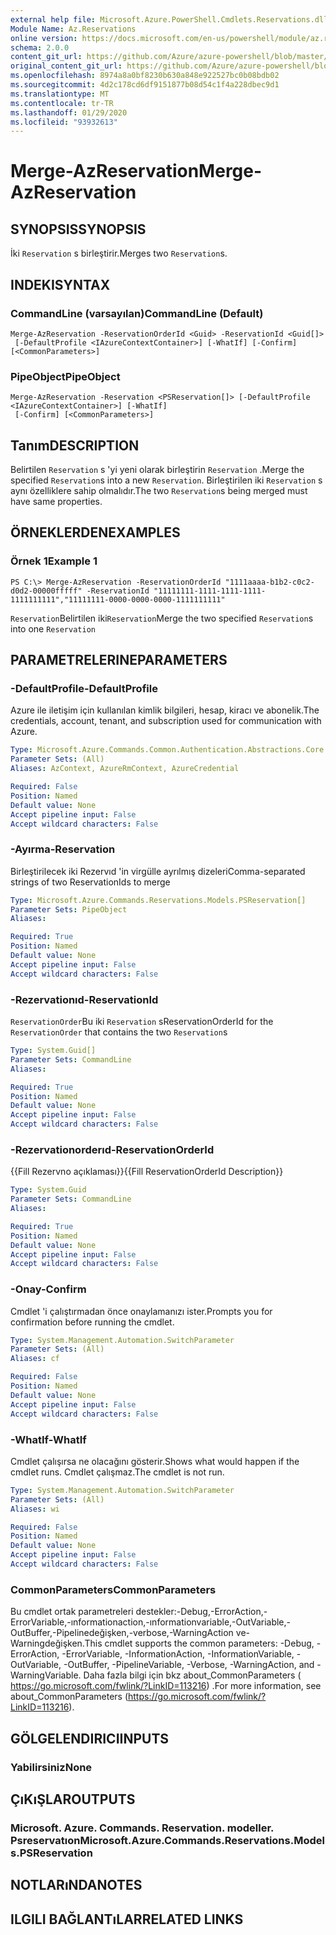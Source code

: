 ```yaml
---
external help file: Microsoft.Azure.PowerShell.Cmdlets.Reservations.dll-Help.xml
Module Name: Az.Reservations
online version: https://docs.microsoft.com/en-us/powershell/module/az.reservations/merge-azreservation
schema: 2.0.0
content_git_url: https://github.com/Azure/azure-powershell/blob/master/src/Reservations/Reservations/help/Merge-AzReservation.md
original_content_git_url: https://github.com/Azure/azure-powershell/blob/master/src/Reservations/Reservations/help/Merge-AzReservation.md
ms.openlocfilehash: 8974a8a0bf8230b630a848e922527bc0b08bdb02
ms.sourcegitcommit: 4d2c178cd6df9151877b08d54c1f4a228dbec9d1
ms.translationtype: MT
ms.contentlocale: tr-TR
ms.lasthandoff: 01/29/2020
ms.locfileid: "93932613"
---
```

# <span data-ttu-id="7851d-101">Merge-AzReservation</span><span class="sxs-lookup"><span data-stu-id="7851d-101">Merge-AzReservation</span></span>

## <span data-ttu-id="7851d-102">SYNOPSIS</span><span class="sxs-lookup"><span data-stu-id="7851d-102">SYNOPSIS</span></span>
<span data-ttu-id="7851d-103">İki `Reservation` s birleştirir.</span><span class="sxs-lookup"><span data-stu-id="7851d-103">Merges two `Reservation`s.</span></span>

## <span data-ttu-id="7851d-104">INDEKI</span><span class="sxs-lookup"><span data-stu-id="7851d-104">SYNTAX</span></span>

### <span data-ttu-id="7851d-105">CommandLine (varsayılan)</span><span class="sxs-lookup"><span data-stu-id="7851d-105">CommandLine (Default)</span></span>
```
Merge-AzReservation -ReservationOrderId <Guid> -ReservationId <Guid[]>
 [-DefaultProfile <IAzureContextContainer>] [-WhatIf] [-Confirm] [<CommonParameters>]
```

### <span data-ttu-id="7851d-106">PipeObject</span><span class="sxs-lookup"><span data-stu-id="7851d-106">PipeObject</span></span>
```
Merge-AzReservation -Reservation <PSReservation[]> [-DefaultProfile <IAzureContextContainer>] [-WhatIf]
 [-Confirm] [<CommonParameters>]
```

## <span data-ttu-id="7851d-107">Tanım</span><span class="sxs-lookup"><span data-stu-id="7851d-107">DESCRIPTION</span></span>
<span data-ttu-id="7851d-108">Belirtilen `Reservation` s 'yi yeni olarak birleştirin `Reservation` .</span><span class="sxs-lookup"><span data-stu-id="7851d-108">Merge the specified `Reservation`s into a new `Reservation`.</span></span> <span data-ttu-id="7851d-109">Birleştirilen iki `Reservation` s aynı özelliklere sahip olmalıdır.</span><span class="sxs-lookup"><span data-stu-id="7851d-109">The two `Reservation`s being merged must have same properties.</span></span>

## <span data-ttu-id="7851d-110">ÖRNEKLERDEN</span><span class="sxs-lookup"><span data-stu-id="7851d-110">EXAMPLES</span></span>

### <span data-ttu-id="7851d-111">Örnek 1</span><span class="sxs-lookup"><span data-stu-id="7851d-111">Example 1</span></span>
```
PS C:\> Merge-AzReservation -ReservationOrderId "1111aaaa-b1b2-c0c2-d0d2-00000fffff" -ReservationId "11111111-1111-1111-1111-1111111111","11111111-0000-0000-0000-1111111111"
```

<span data-ttu-id="7851d-112">`Reservation`Belirtilen iki`Reservation`</span><span class="sxs-lookup"><span data-stu-id="7851d-112">Merge the two specified `Reservation`s into one `Reservation`</span></span>

## <span data-ttu-id="7851d-113">PARAMETRELERINE</span><span class="sxs-lookup"><span data-stu-id="7851d-113">PARAMETERS</span></span>

### <span data-ttu-id="7851d-114">-DefaultProfile</span><span class="sxs-lookup"><span data-stu-id="7851d-114">-DefaultProfile</span></span>
<span data-ttu-id="7851d-115">Azure ile iletişim için kullanılan kimlik bilgileri, hesap, kiracı ve abonelik.</span><span class="sxs-lookup"><span data-stu-id="7851d-115">The credentials, account, tenant, and subscription used for communication with Azure.</span></span>

```yaml
Type: Microsoft.Azure.Commands.Common.Authentication.Abstractions.Core.IAzureContextContainer
Parameter Sets: (All)
Aliases: AzContext, AzureRmContext, AzureCredential

Required: False
Position: Named
Default value: None
Accept pipeline input: False
Accept wildcard characters: False
```

### <span data-ttu-id="7851d-116">-Ayırma</span><span class="sxs-lookup"><span data-stu-id="7851d-116">-Reservation</span></span>
<span data-ttu-id="7851d-117">Birleştirilecek iki Rezervıd 'in virgülle ayrılmış dizeleri</span><span class="sxs-lookup"><span data-stu-id="7851d-117">Comma-separated strings of two ReservationIds to merge</span></span>

```yaml
Type: Microsoft.Azure.Commands.Reservations.Models.PSReservation[]
Parameter Sets: PipeObject
Aliases:

Required: True
Position: Named
Default value: None
Accept pipeline input: False
Accept wildcard characters: False
```

### <span data-ttu-id="7851d-118">-Rezervationıd</span><span class="sxs-lookup"><span data-stu-id="7851d-118">-ReservationId</span></span>
<span data-ttu-id="7851d-119">`ReservationOrder`Bu iki `Reservation` s</span><span class="sxs-lookup"><span data-stu-id="7851d-119">ReservationOrderId for the `ReservationOrder` that contains the two `Reservation`s</span></span>

```yaml
Type: System.Guid[]
Parameter Sets: CommandLine
Aliases:

Required: True
Position: Named
Default value: None
Accept pipeline input: False
Accept wildcard characters: False
```

### <span data-ttu-id="7851d-120">-Rezervationorderıd</span><span class="sxs-lookup"><span data-stu-id="7851d-120">-ReservationOrderId</span></span>
<span data-ttu-id="7851d-121">{{Fill Rezervno açıklaması}}</span><span class="sxs-lookup"><span data-stu-id="7851d-121">{{Fill ReservationOrderId Description}}</span></span>

```yaml
Type: System.Guid
Parameter Sets: CommandLine
Aliases:

Required: True
Position: Named
Default value: None
Accept pipeline input: False
Accept wildcard characters: False
```

### <span data-ttu-id="7851d-122">-Onay</span><span class="sxs-lookup"><span data-stu-id="7851d-122">-Confirm</span></span>
<span data-ttu-id="7851d-123">Cmdlet 'i çalıştırmadan önce onaylamanızı ister.</span><span class="sxs-lookup"><span data-stu-id="7851d-123">Prompts you for confirmation before running the cmdlet.</span></span>

```yaml
Type: System.Management.Automation.SwitchParameter
Parameter Sets: (All)
Aliases: cf

Required: False
Position: Named
Default value: None
Accept pipeline input: False
Accept wildcard characters: False
```

### <span data-ttu-id="7851d-124">-WhatIf</span><span class="sxs-lookup"><span data-stu-id="7851d-124">-WhatIf</span></span>
<span data-ttu-id="7851d-125">Cmdlet çalışırsa ne olacağını gösterir.</span><span class="sxs-lookup"><span data-stu-id="7851d-125">Shows what would happen if the cmdlet runs.</span></span> <span data-ttu-id="7851d-126">Cmdlet çalışmaz.</span><span class="sxs-lookup"><span data-stu-id="7851d-126">The cmdlet is not run.</span></span>

```yaml
Type: System.Management.Automation.SwitchParameter
Parameter Sets: (All)
Aliases: wi

Required: False
Position: Named
Default value: None
Accept pipeline input: False
Accept wildcard characters: False
```

### <span data-ttu-id="7851d-127">CommonParameters</span><span class="sxs-lookup"><span data-stu-id="7851d-127">CommonParameters</span></span>
<span data-ttu-id="7851d-128">Bu cmdlet ortak parametreleri destekler:-Debug,-ErrorAction,-ErrorVariable,-ınformationaction,-ınformationvariable,-OutVariable,-OutBuffer,-Pipelinedeğişken,-verbose,-WarningAction ve-Warningdeğişken.</span><span class="sxs-lookup"><span data-stu-id="7851d-128">This cmdlet supports the common parameters: -Debug, -ErrorAction, -ErrorVariable, -InformationAction, -InformationVariable, -OutVariable, -OutBuffer, -PipelineVariable, -Verbose, -WarningAction, and -WarningVariable.</span></span> <span data-ttu-id="7851d-129">Daha fazla bilgi için bkz about_CommonParameters ( https://go.microsoft.com/fwlink/?LinkID=113216) .</span><span class="sxs-lookup"><span data-stu-id="7851d-129">For more information, see about_CommonParameters (https://go.microsoft.com/fwlink/?LinkID=113216).</span></span>

## <span data-ttu-id="7851d-130">GÖLGELENDIRICI</span><span class="sxs-lookup"><span data-stu-id="7851d-130">INPUTS</span></span>

### <span data-ttu-id="7851d-131">Yabilirsiniz</span><span class="sxs-lookup"><span data-stu-id="7851d-131">None</span></span>

## <span data-ttu-id="7851d-132">ÇıKıŞLAR</span><span class="sxs-lookup"><span data-stu-id="7851d-132">OUTPUTS</span></span>

### <span data-ttu-id="7851d-133">Microsoft. Azure. Commands. Reservation. modeller. Psreservatıon</span><span class="sxs-lookup"><span data-stu-id="7851d-133">Microsoft.Azure.Commands.Reservations.Models.PSReservation</span></span>

## <span data-ttu-id="7851d-134">NOTLARıNDA</span><span class="sxs-lookup"><span data-stu-id="7851d-134">NOTES</span></span>

## <span data-ttu-id="7851d-135">ILGILI BAĞLANTıLAR</span><span class="sxs-lookup"><span data-stu-id="7851d-135">RELATED LINKS</span></span>
